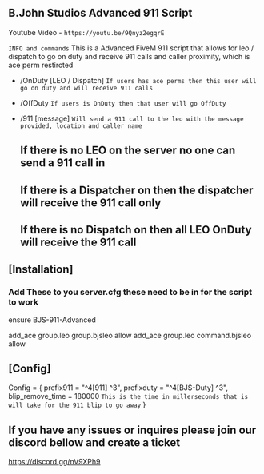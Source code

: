 ## B.John Studios Advanced 911 Script ##

Youtube Video - `https://youtu.be/9Qnyz2egqrE`


`INFO and commands` 
This is a Advanced FiveM 911 script that allows for leo / dispatch to go on duty and receive 911 calls and caller proximity, which is ace perm restircted

- /OnDuty [LEO / Dispatch]          `If users has ace perms then this user will go on duty and will receive 911 calls`
- /OffDuty                          `If users is OnDuty then that user will go OffDuty`
- /911 [message]                    `Will send a 911 call to the leo with the message provided, location and caller name`   

    ## If there is no LEO on the server no one can send a 911 call in   ##

    ## If there is a  Dispatcher on then the dispatcher will receive the 911 call only ##

    ## If there is no Dispatch on then all LEO OnDuty will receive the 911 call ##


## [Installation] ##

### Add These to you server.cfg these need to be in for the script to work ###

ensure BJS-911-Advanced

add_ace group.leo group.bjsleo allow
add_ace group.leo command.bjsleo allow


##  [Config] ##

Config = {
    prefix911 = "^4[911] ^3",
    prefixduty = "^4[BJS-Duty] ^3",
    blip_remove_time = 180000                                   `This is the time in millerseconds that is will take for the 911 blip to go away`
}

## If you have any issues or inquires please join our discord bellow and create a ticket ##

https://discord.gg/nV9XPh9
